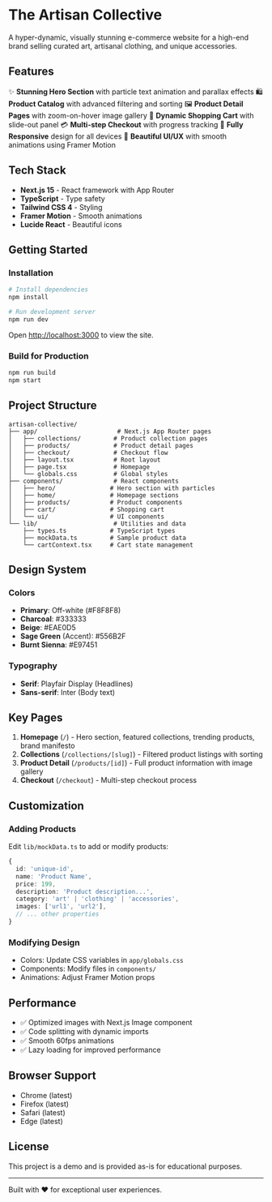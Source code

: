 # The Artisan Collective

A hyper-dynamic, visually stunning e-commerce website for a high-end brand selling curated art, artisanal clothing, and unique accessories.

## Features

✨ **Stunning Hero Section** with particle text animation and parallax effects
🛍️ **Product Catalog** with advanced filtering and sorting
🖼️ **Product Detail Pages** with zoom-on-hover image gallery
🛒 **Dynamic Shopping Cart** with slide-out panel
💳 **Multi-step Checkout** with progress tracking
📱 **Fully Responsive** design for all devices
🎨 **Beautiful UI/UX** with smooth animations using Framer Motion

## Tech Stack

- **Next.js 15** - React framework with App Router
- **TypeScript** - Type safety
- **Tailwind CSS 4** - Styling
- **Framer Motion** - Smooth animations
- **Lucide React** - Beautiful icons

## Getting Started

### Installation

```bash
# Install dependencies
npm install

# Run development server
npm run dev
```

Open [http://localhost:3000](http://localhost:3000) to view the site.

### Build for Production

```bash
npm run build
npm start
```

## Project Structure

```
artisan-collective/
├── app/                      # Next.js App Router pages
│   ├── collections/         # Product collection pages
│   ├── products/            # Product detail pages
│   ├── checkout/            # Checkout flow
│   ├── layout.tsx           # Root layout
│   ├── page.tsx             # Homepage
│   └── globals.css          # Global styles
├── components/              # React components
│   ├── hero/               # Hero section with particles
│   ├── home/               # Homepage sections
│   ├── products/           # Product components
│   ├── cart/               # Shopping cart
│   └── ui/                 # UI components
└── lib/                     # Utilities and data
    ├── types.ts            # TypeScript types
    ├── mockData.ts         # Sample product data
    └── cartContext.tsx     # Cart state management
```

## Design System

### Colors
- **Primary**: Off-white (#F8F8F8)
- **Charcoal**: #333333
- **Beige**: #EAE0D5
- **Sage Green** (Accent): #556B2F
- **Burnt Sienna**: #E97451

### Typography
- **Serif**: Playfair Display (Headlines)
- **Sans-serif**: Inter (Body text)

## Key Pages

1. **Homepage** (`/`) - Hero section, featured collections, trending products, brand manifesto
2. **Collections** (`/collections/[slug]`) - Filtered product listings with sorting
3. **Product Detail** (`/products/[id]`) - Full product information with image gallery
4. **Checkout** (`/checkout`) - Multi-step checkout process

## Customization

### Adding Products

Edit `lib/mockData.ts` to add or modify products:

```typescript
{
  id: 'unique-id',
  name: 'Product Name',
  price: 199,
  description: 'Product description...',
  category: 'art' | 'clothing' | 'accessories',
  images: ['url1', 'url2'],
  // ... other properties
}
```

### Modifying Design

- Colors: Update CSS variables in `app/globals.css`
- Components: Modify files in `components/`
- Animations: Adjust Framer Motion props

## Performance

- ✅ Optimized images with Next.js Image component
- ✅ Code splitting with dynamic imports
- ✅ Smooth 60fps animations
- ✅ Lazy loading for improved performance

## Browser Support

- Chrome (latest)
- Firefox (latest)
- Safari (latest)
- Edge (latest)

## License

This project is a demo and is provided as-is for educational purposes.

---

Built with ❤️ for exceptional user experiences.
